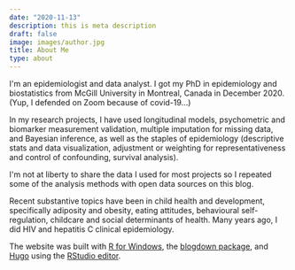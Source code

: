 ```yaml
---
date: "2020-11-13"
description: this is meta description
draft: false
image: images/author.jpg
title: About Me
type: about
---
```


I'm an epidemiologist and data analyst. I got my PhD in epidemiology and biostatistics from McGill University in Montreal, Canada in December 2020. (Yup, I defended on Zoom because of covid-19...)

In my research projects, I have used longitudinal models, psychometric and biomarker measurement validation, multiple imputation for missing data, and Bayesian inference, as well as the staples of epidemiology (descriptive stats and data visualization, adjustment or weighting for representativeness and control of confounding, survival analysis).

I'm not at liberty to share the data I used for most projects so I repeated some of the analysis methods with open data sources on this blog.

Recent substantive topics have been in child health and development, specifically adiposity and obesity, eating attitudes, behavioural self-regulation, childcare and social determinants of health. Many years ago, I did HIV and hepatitis C clinical epidemiology.

The website was built with [R for Windows](https://cran.r-project.org/), the [blogdown package](https://bookdown.org/yihui/blogdown/), and [Hugo](https://gohugo.io/) using the [RStudio editor](https://rstudio.com/products/rstudio/download/#download).

